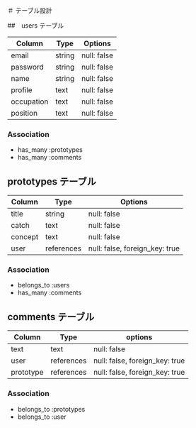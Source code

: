 ＃ テーブル設計

##　users テーブル

| Column              | Type    | Options     |
| ------------------- | ------- | ----------- |
| email               | string  | null: false |
| password            | string  | null: false |
| name                | string  | null: false |
| profile             | text    | null: false |
| occupation          | text    | null: false |
| position            | text    | null: false |

### Association

- has_many :prototypes
- has_many :comments

## prototypes  テーブル

| Column  | Type          | Options                         |
| ------- | ------------- | ------------------------------- |
| title   | string        | null: false                     |
| catch   | text          | null: false                     |
| concept | text          | null: false                     |
| user    | references    | null: false, foreign_key: true  |

### Association

- belongs_to :users
- has_many :comments

##  comments  テーブル

| Column    | Type        | options                          |
| --------- | ----------- | ------------------------------   |
| text      | text        |  null: false                     |
| user      | references  |  null: false, foreign_key: true  |
| prototype | references  |  null: false, foreign_key: true  |

### Association

- belongs_to :prototypes
- belongs_to :user